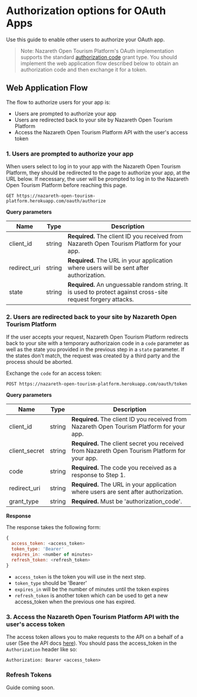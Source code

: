 # Authorization options for OAuth Apps

Use this guide to enable other users to authorize your OAuth app.

> Note: Nazareth Open Tourism Platform's OAuth implementation supports the standard [authorization code](https://tools.ietf.org/html/rfc6749#section-4.1) grant type. You should implement the web application flow described below to obtain an authorization code and then exchange it for a token.

## Web Application Flow
The flow to authorize users for your app is:

- Users are prompted to authorize your app
- Users are redirected back to your site by Nazareth Open Tourism Platform
- Access the Nazareth Open Tourism Platform API with the user's access token

### 1. Users are prompted to authorize your app

When users select to log in to your app with the Nazareth Open Tourism Platform, they should be redirected to the page to authorize your app, at the URL below. If necessary, the user will be prompted to log in to the Nazareth Open Tourism Platform before reaching this page.

```
GET https://nazareth-open-tourism-platform.herokuapp.com/oauth/authorize
```

**Query parameters**

Name | Type | Description
--- | --- | ---
client_id | string | **Required.** The client ID you received from Nazareth Open Tourism Platform for your app.
redirect_uri | string | **Required.** The URL in your application where users will be sent after authorization.
state | string | **Required.** An unguessable random string. It is used to protect against cross-site request forgery attacks.

### 2. Users are redirected back to your site by Nazareth Open Tourism Platform

If the user accepts your request, Nazareth Open Tourism Platform redirects back to your site with a temporary authorizaion code in a `code` parameter as well as the state you provided in the previous step in a `state` parameter. If the states don't match, the request was created by a third party and the process should be aborted.

Exchange the `code` for an access token:

```
POST https://nazareth-open-tourism-platform.herokuapp.com/oauth/token
```

**Query parameters**

Name | Type | Description
--- | --- | ---
client_id | string | **Required.** The client ID you received from Nazareth Open Tourism Platform for your app.
client_secret | string | **Required.** The client secret you received from Nazareth Open Tourism Platform for your app.
code | string | **Required.** The code you received as a response to Step 1.
redirect_uri | string | **Required.** The URL in your application where users are sent after authorization.
grant_type | string | **Required.** Must be 'authorization_code'.

**Response**

The response takes the following form:
```js
{
  access_token: <access_token>
  token_type: 'Bearer'
  expires_in: <number of minutes>
  refresh_token: <refresh_token>
}
```

- `access_token` is the token you will use in the next step.
- `token_type` should be 'Bearer'
- `expires_in` will be the number of minutes until the token expires
- `refresh_token` is another token which can be used to get a new access_token when the previous one has expired.

### 3. Access the Nazareth Open Tourism Platform API with the user's access token

The access token allows you to make requests to the API on a behalf of a user (See the API docs [here](./api.md)). You should pass the access_token in the `Authorization` header like so:

```
Authorization: Bearer <access_token>
```

### Refresh Tokens

Guide coming soon.
